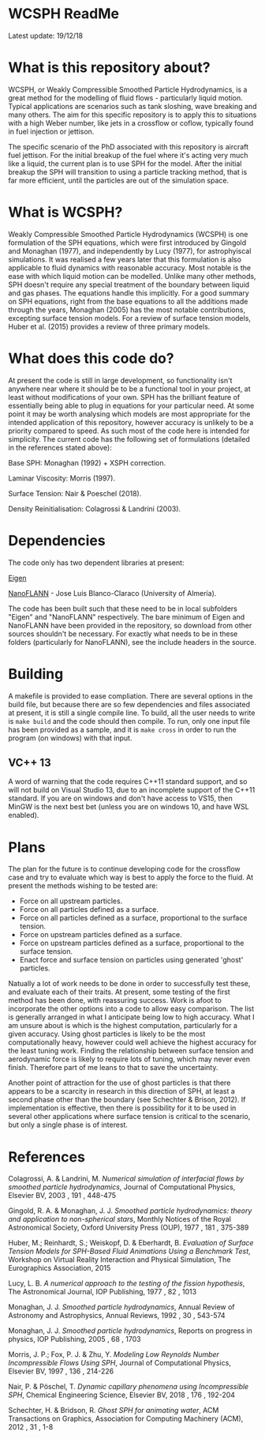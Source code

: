 # WCSPH ReadMe 
Latest update: 19/12/18


# What is this repository about?
WCSPH, or Weakly Compressible Smoothed Particle Hydrodynamics, is a great method for the modelling of fluid flows - particularly liquid motion. Typical applications are scenarios such as tank sloshing, wave breaking and many others. The aim for this specific repository is to apply this to situations with a high Weber number, like jets in a crossflow or coflow, typically found in fuel injection or jettison. 

The specific scenario of the PhD associated with this repository is aircraft fuel jettison. For the initial breakup of the fuel where it's acting very much like a liquid, the current plan is to use SPH for the model. After the initial breakup the SPH will transition to using a particle tracking method, that is far more efficient, until the particles are out of the simulation space. 

# What is WCSPH?
Weakly Compressible Smoothed Particle Hydrodynamics (WCSPH) is one formulation of the SPH equations, which were first introduced by Gingold and Monaghan (1977), and independently by Lucy (1977), for astrophyiscal simulations. It was realised a few years later that this formulation is also applicable to fluid dynamics with reasonable accuracy. Most notable is the ease with which liquid motion can be modelled. Unlike many other methods, SPH doesn't require any special treatment of the boundary between liquid and gas phases. The equations handle this implicitly. For a good summary on SPH equations, right from the base equations to all the additions made through the years, Monaghan (2005) has the most notable contributions, excepting surface tension models. For a review of surface tension models, Huber et al. (2015) provides a review of three primary models. 

# What does this code do?
At present the code is still in large development, so functionality isn't anywhere near where it should be to be a functional tool in your project, at least without modifications of your own. SPH has the brilliant feature of essentially being able to plug in equations for your particular need. At some point it may be worth analysing which models are most appropriate for the intended application of this repository, however accuracy is unlikely to be a priority compared to speed. As such most of the code here is intended for simplicity. The current code has the following set of formulations (detailed in the references stated above):

Base SPH: Monaghan (1992) + XSPH correction.

Laminar Viscosity: Morris (1997).

Surface Tension: Nair & Poeschel (2018).

Density Reinitialisation: Colagrossi & Landrini (2003).

# Dependencies 
The code only has two dependent libraries at present:

[Eigen](http://eigen.tuxfamily.org/index.php?title=Main_Page) 

[NanoFLANN](https://github.com/jlblancoc/nanoflann) - Jose Luis Blanco-Claraco (University of Almería).

The code has been built such that these need to be in local subfolders "Eigen" and "NanoFLANN" respectively. The bare minimum of Eigen and NanoFLANN have been provided in the repository, so download from other sources shouldn't be necessary. For exactly what needs to be in these folders (particularly for NanoFLANN), see the include headers in the source. 

# Building
A makefile is provided to ease compliation. There are several options in the build file, but because there are so few dependencies and files associated at present, it is still a single compile line. To build, all the user needs to write is `make build` and the code should then compile. To run, only one input file has been provided as a sample, and it is `make cross` in order to run the program (on windows) with that input. 

## VC++ 13
A word of warning that the code requires C++11 standard support, and so will not build on Visual Studio 13, due to an incomplete support of the C++11 standard. If you are on windows and don't have access to VS15, then MinGW is the next best bet (unless you are on windows 10, and have WSL enabled).

# Plans
The plan for the future is to continue developing code for the crossflow case and try to evaluate which way is best to apply the force to the fluid. At present the methods wishing to be tested are:

* Force on all upstream particles.
* Force on all particles defined as a surface.
* Force on all particles defined as a surface, proportional to the surface tension.
* Force on upstream particles defined as a surface.
* Force on upstream particles defined as a surface, proportional to the surface tension.
* Enact force and surface tension on particles using generated 'ghost' particles.

Natually a lot of work needs to be done in order to successfully test these, and evaluate each of their traits. At present, some testing of the first method has been done, with reassuring success. Work is afoot to incorporate the other options into a code to allow easy comparison. The list is generally arranged in what I anticipate being low to high accuracy. What I am unsure about is which is the highest computation, particularly for a given accuracy. Using ghost particles is likely to be the most computationally heavy, however could well achieve the highest accuracy for the least tuning work. Finding the relationship between surface tension and aerodynamic force is likely to require lots of tuning, which may never even finish. Therefore part of me leans to that to save the uncertainty. 

Another point of attraction for the use of ghost particles is that there appears to be a scarcity in research in this direction of SPH, at least a second phase other than the boundary (see Schechter & Brison, 2012). If implementation is effective, then there is possibility for it to be used in several other applications where surface tension is critical to the scenario, but only a single phase is of interest. 

# References 
Colagrossi, A. & Landrini, M.
*Numerical simulation of interfacial flows by smoothed particle hydrodynamics*,
Journal of Computational Physics, Elsevier BV, 2003 , 191 , 448-475

Gingold, R. A. & Monaghan, J. J.
*Smoothed particle hydrodynamics: theory and application to non-spherical stars*, 
Monthly Notices of the Royal Astronomical Society, Oxford University Press (OUP), 1977 , 181 , 375-389

Huber, M.; Reinhardt, S.; Weiskopf, D. & Eberhardt, B.
*Evaluation of Surface Tension Models for SPH-Based Fluid Animations Using a Benchmark Test*, 
Workshop on Virtual Reality Interaction and Physical Simulation, The Eurographics Association, 2015

Lucy, L. B.
*A numerical approach to the testing of the fission hypothesis*, 
The Astronomical Journal, IOP Publishing, 1977 , 82 , 1013

Monaghan, J. J.
*Smoothed particle hydrodynamics*, 
Annual Review of Astronomy and Astrophysics, Annual Reviews, 1992 , 30 , 543-574

Monaghan, J. J.
*Smoothed particle hydrodynamics*, 
Reports on progress in physics, IOP Publishing, 2005 , 68 , 1703

Morris, J. P.; Fox, P. J. & Zhu, Y.
*Modeling Low Reynolds Number Incompressible Flows Using SPH*, 
Journal of Computational Physics, Elsevier BV, 1997 , 136 , 214-226

Nair, P. & Pöschel, T.
*Dynamic capillary phenomena using Incompressible SPH*,
Chemical Engineering Science, Elsevier BV, 2018 , 176 , 192-204

Schechter, H. & Bridson, R.
*Ghost SPH for animating water*, 
ACM Transactions on Graphics, Association for Computing Machinery (ACM), 2012 , 31 , 1-8
